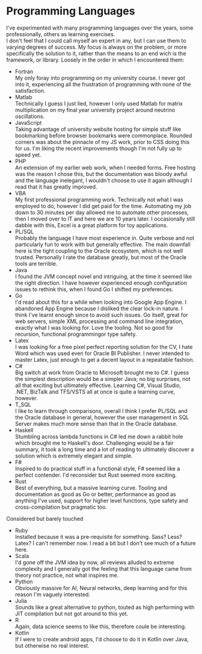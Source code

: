 # Programming Languages

I've experimented with many programming languages over the years, some professionally, others as learning exercises.  
I don't feel that I could call myself an expert in any, but I can use them to varying degrees of success.  My focus is always on the problem, or more specifically the solution to it, rather than the means to an end wich is the framework, or library.  Loosely in the order in which I encountered them:

* Fortran  
  My only foray into programming on my university course.  I never got into it, experiencing all the frustration of programming with none of the satisfaction.
* Matlab  
  Technically I guess I just lied, however I only used Matlab for matrix multiplication on my final year university project around neutrino oscillations.
* JavaScript  
  Taking advantage of university website hosting for simple stuff like bookmarking before browser bookmarks were commonplace.  Rounded corners was about the pinnacle of my JS work, prior to CSS doing this for us.  I'm liking the recent improvements though I'm not fully up to speed yet.
* PHP  
  An extension of my earlier web work, when I needed forms.  Free hosting was the reason I chose this, but the documentation was bloody awful and the language inelegant, I wouldn't choose to use it again although I read that it has greatly improved.
* VBA  
  My first professional programming work.  Technically not what I was employed to do, however I did get paid for the time.  Automating my job down to 30 minutes per day allowed me to automate other processes, then I moved over to IT and here we are 10 years later.  I occasionally still dabble with this, Excel is a great platform for toy applications.
* PL/SQL  
  Probably the language I have most experience in.  Quite verbose and not particularly fun to work with but generally effective.  The main downfall here is the tight coupling to the Oracle ecosystem, which is not well trusted.  Personally I rate the database greatly, but most of the Oracle tools are terrible.
* Java  
  I found the JVM concept novel and intriguing, at the time it seemed like the right direction.  I have however experienced enough configuration issues to rethink this, when I found Go I shifted my preferences.
* Go  
  I'd read about this for a while when looking into Google App Engine.  I abandoned App Engine because I disliked the clear lock-in nature.  I think I've learnt enough since to avoid such issues.  Go itself, great for web servers, simple XML processing and command line integration, exactly what I was looking for.  Love the tooling.  Not so good for recursion, functional programmingor type safety.
* Latex  
  I was looking for a free pixel perfect reporting solution for the CV, I hate Word which was used even for Oracle BI Publisher.  I never intended to master Latex, just enough to get a decent layout in a repeatable fashion.
* C#  
  Big switch at work from Oracle to Microsoft brought me to C#.  I guess the simplest description would be a simpler Java; no big surprises, not all that exciting but ultimately effective.  Learning C#, Visual Studio, .NET, BizTalk and TFS/VSTS all at once is quite a learning curve, however.
* T_SQL  
  I like to learn through comparisons, overall I think I prefer PL/SQL and the Oracle database in general, however the user management in SQL Server makes much more sense than that in the Oracle database.
* Haskell  
  Stumbling across lambda functions in C# led me down a rabbit hole which brought me to Haskell's door.  Challenging would be a fair summary, it took a long time and a lot of reading to ultimately discover a solution which is extremely elegant and simple.
* F#  
  Inspired to do practical stuff in a functional style, F# seemed like a perfect contender.  I'd reconsider but Rust seemed more exciting.
* Rust  
  Best of everything, but a massive learning curve.  Tooling and documentation as good as Go or better, performance as good as anything I've used, support for higher level functions, type safety and cross-compilation but pragmatic too.

Considered but barely touched
* Ruby  
  Installed because it was a pre-requisite for something.  Sass? Less? Latex? I can't remember now.  I read a bit but I don't see much of a future here.
* Scala  
  I'd gone off the JVM idea by now, all reviews alluded to extreme complexity and I generally got the feeling that this language came from theory not practice, not what inspires me.
* Python  
  Obviously massive for AI, Neural networks, deep learning and for this reason I'm vaguely interested.
* Julia  
  Sounds like a great alternative to python, touted as high performing with JIT compilation but not got around to this yet.
* R  
  Again, data science seems to like this, therefore coule be interesting.
* Kotlin  
  If I were to create android apps, I'd choose to do it in Kotlin over Java, but otherwise no real interest.